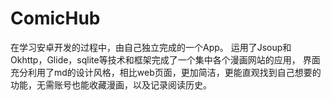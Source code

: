 # ComicHub
在学习安卓开发的过程中，由自己独立完成的一个App。
运用了Jsoup和Okhttp，Glide，sqlite等技术和框架完成了一个集中各个漫画网站的应用，
界面充分利用了md的设计风格，相比web页面，更加简洁，更能直观找到自己想要的功能，无需账号也能收藏漫画，以及记录阅读历史。
